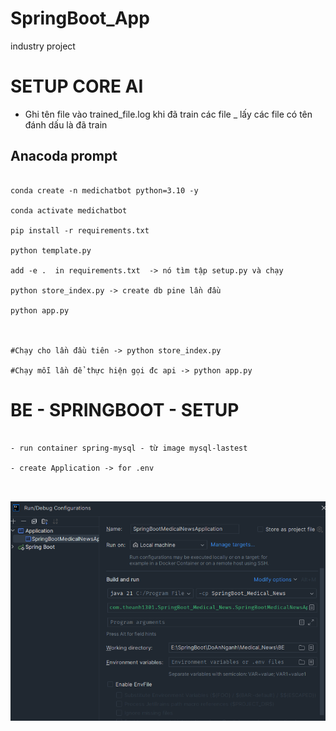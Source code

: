 # SpringBoot_App

industry project

<h1>SETUP CORE AI</h1>

- Ghi tên file vào trained_file.log khi đã train các file _ lấy các file có tên đánh dấu là đã train

<h2>Anacoda prompt</h2>


```

conda create -n medichatbot python=3.10 -y

conda activate medichatbot

pip install -r requirements.txt

python template.py

add -e .  in requirements.txt  -> nó tìm tập setup.py và chạy

python store_index.py -> create db pine lần đầu

python app.py 



#Chạy cho lần đầu tiên -> python store_index.py

#Chạy mỗi lần để thực hiện gọi đc api -> python app.py 

```





<h1>BE - SPRINGBOOT - SETUP</h1>


```

- run container spring-mysql - từ image mysql-lastest 

- create Application -> for .env 



```

![1752468675941](image/README/1752468675941.png)


